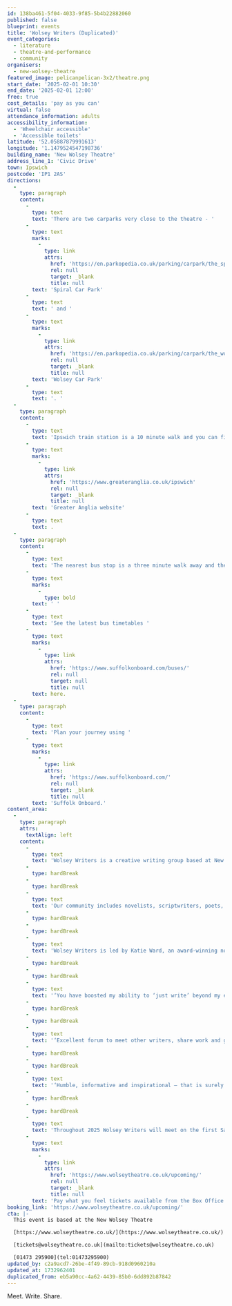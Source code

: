 ```yaml
---
id: 138ba461-5f04-4033-9f85-5b4b22882060
published: false
blueprint: events
title: 'Wolsey Writers (Duplicated)'
event_categories:
  - literature
  - theatre-and-performance
  - community
organisers:
  - new-wolsey-theatre
featured_image: pelicanpelican-3x2/theatre.png
start_date: '2025-02-01 10:30'
end_date: '2025-02-01 12:00'
free: true
cost_details: 'pay as you can'
virtual: false
attendance_information: adults
accessibility_information:
  - 'Wheelchair accessible'
  - 'Accessible toilets'
latitude: '52.05887879991613'
longitude: '1.1479524547198736'
building_name: 'New Wolsey Theatre'
address_line_1: 'Civic Drive'
town: Ipswich
postcode: 'IP1 2AS'
directions:
  -
    type: paragraph
    content:
      -
        type: text
        text: 'There are two carparks very close to the theatre - '
      -
        type: text
        marks:
          -
            type: link
            attrs:
              href: 'https://en.parkopedia.co.uk/parking/carpark/the_spiral/ip1/ipswich/?arriving=202404081230&leaving=202404081430'
              rel: null
              target: _blank
              title: null
        text: 'Spiral Car Park'
      -
        type: text
        text: ' and '
      -
        type: text
        marks:
          -
            type: link
            attrs:
              href: 'https://en.parkopedia.co.uk/parking/carpark/the_wolsey/ip1/ipswich/?arriving=202404081230&leaving=202404081430'
              rel: null
              target: _blank
              title: null
        text: 'Wolsey Car Park'
      -
        type: text
        text: '. '
  -
    type: paragraph
    content:
      -
        type: text
        text: 'Ipswich train station is a 10 minute walk and you can find up to date train times on the '
      -
        type: text
        marks:
          -
            type: link
            attrs:
              href: 'https://www.greateranglia.co.uk/ipswich'
              rel: null
              target: _blank
              title: null
        text: 'Greater Anglia website'
      -
        type: text
        text: .
  -
    type: paragraph
    content:
      -
        type: text
        text: 'The nearest bus stop is a three minute walk away and the Tower Ramparts Bus Station is a 10 minutes walk and buses run frequently.'
      -
        type: text
        marks:
          -
            type: bold
        text: ' '
      -
        type: text
        text: 'See the latest bus timetables '
      -
        type: text
        marks:
          -
            type: link
            attrs:
              href: 'https://www.suffolkonboard.com/buses/'
              rel: null
              target: null
              title: null
        text: here.
  -
    type: paragraph
    content:
      -
        type: text
        text: 'Plan your journey using '
      -
        type: text
        marks:
          -
            type: link
            attrs:
              href: 'https://www.suffolkonboard.com/'
              rel: null
              target: _blank
              title: null
        text: 'Suffolk Onboard.'
content_area:
  -
    type: paragraph
    attrs:
      textAlign: left
    content:
      -
        type: text
        text: 'Wolsey Writers is a creative writing group based at New Wolsey Theatre since 2015.'
      -
        type: hardBreak
      -
        type: hardBreak
      -
        type: text
        text: 'Our community includes novelists, scriptwriters, poets, storytellers, children’s literature, comedy, and nonfiction. We welcome writing in any genre. We welcome writers from diverse backgrounds. We welcome all levels of experience and aspirations of every size – from haiku to blockbuster trilogy.'
      -
        type: hardBreak
      -
        type: hardBreak
      -
        type: text
        text: 'Wolsey Writers is led by Katie Ward, an award-winning novelist and lecturer in creative writing at University of Suffolk. Every session includes tips to improve your creative practice, focused writing time, peer support and inspiration.'
      -
        type: hardBreak
      -
        type: hardBreak
      -
        type: text
        text: '‘You have boosted my ability to ‘just write’ beyond my expectations and it is helping me push my current novel forward.’'
      -
        type: hardBreak
      -
        type: hardBreak
      -
        type: text
        text: '‘Excellent forum to meet other writers, share work and get constructive feedback.’'
      -
        type: hardBreak
      -
        type: hardBreak
      -
        type: text
        text: '‘Humble, informative and inspirational – that is surely the success and key to Wolsey Writers.’'
      -
        type: hardBreak
      -
        type: hardBreak
      -
        type: text
        text: 'Throughout 2025 Wolsey Writers will meet on the first Saturday of the month (except August) in the upstairs bar. Doors open 10am for 10:30am start and the session finishes at midday. '
      -
        type: text
        marks:
          -
            type: link
            attrs:
              href: 'https://www.wolseytheatre.co.uk/upcoming/'
              rel: null
              target: _blank
              title: null
        text: 'Pay what you feel tickets available from the Box Office.'
booking_link: 'https://www.wolseytheatre.co.uk/upcoming/'
cta: |-
  This event is based at the New Wolsey Theatre

  [https://www.wolseytheatre.co.uk/](https://www.wolseytheatre.co.uk/)

  [tickets@wolseytheatre.co.uk](mailto:tickets@wolseytheatre.co.uk)

  [01473 295900](tel:01473295900)
updated_by: c2a9acd7-26be-4f49-89cb-918d0960210a
updated_at: 1732962401
duplicated_from: eb5a90cc-4a62-4439-85b0-6dd892b87842
---
```

Meet. Write. Share.